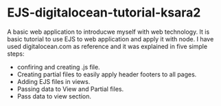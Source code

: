 # EJS-digitalocean-tutorial-ksara2

A basic web application to introducwe myself with web technology.
It is basic tutorial to use EJS to web application and apply it with node.
I have used digitalocean.com as reference and it was explained in five simple steps:
- confiring and creating .js file.
- Creating partial files to easily apply header footers to all pages.
- Adding EJS files in views.
- Passing data to View and Partial files.
- Pass data to view section.
